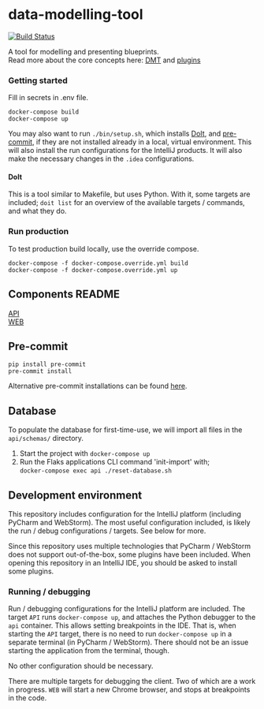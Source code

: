 # data-modelling-tool

[![Build Status](https://travis-ci.com/equinor/data-modelling-tool.svg?token=yR5pmi3sbtpmzTWwTfNG&branch=master)](https://travis-ci.com/equinor/data-modelling-tool)

A tool for modelling and presenting blueprints.  
Read more about the core concepts here: [DMT](README_DMT.md) and [plugins](README_Plugin.md)
### Getting started

Fill in secrets in .env file.

```
docker-compose build
docker-compose up
```

You may also want to run `./bin/setup.sh`, which installs [DoIt](https://pydoit.org), and [pre-commit](https://github.com/pre-commit/pre-commit), if they are not installed already in a local, virtual environment.
This will also install the run configurations for the IntelliJ products.
It will also make the necessary changes in the `.idea` configurations.

#### DoIt
This is a tool similar to Makefile, but uses Python.
With it, some targets are included; `doit list` for an overview of the available targets / commands, and what they do.

### Run production

To test production build locally, use the override compose.

```
docker-compose -f docker-compose.override.yml build
docker-compose -f docker-compose.override.yml up
```


## Components README

[API](api/README.md)  
[WEB](web/README.md)

## Pre-commit

```
pip install pre-commit
pre-commit install
```

Alternative pre-commit installations can be found [here](https://pre-commit.com/#install).


## Database

To populate the database for first-time-use, we will import all files in the `api/schemas/` directory.

1. Start the project with `docker-compose up`
2. Run the Flaks applications CLI command 'init-import' with;  
   `docker-compose exec api ./reset-database.sh`

## Development environment
This repository includes configuration for the IntelliJ platform (including PyCharm and WebStorm).
The most useful configuration included, is likely the run / debug configurations / targets.
See below for more.

Since this repository uses multiple technologies that PyCharm / WebStorm does not support out-of-the-box, some plugins have been included.
When opening this repository in an IntelliJ IDE, you should be asked to install some plugins. 

### Running / debugging
Run / debugging configurations for the IntelliJ platform are included.
The target `API` runs `docker-compose up`, and attaches the Python debugger to the `api` container. This allows setting breakpoints in the IDE.
That is, when starting the `API` target, there is no need to run `docker-compose up` in a separate terminal (in PyCharm / WebStorm).
There should not be an issue starting the application from the terminal, though.

No other configuration should be necessary.

There are multiple targets for debugging the client.
Two of which are a work in progress.
`WEB` will start a new Chrome browser, and stops at breakpoints in the code.
